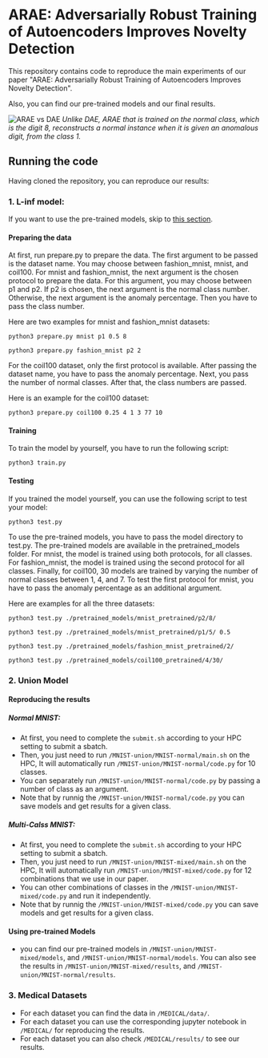 # ARAE: Adversarially Robust Training of Autoencoders Improves Novelty Detection


This repository contains code to reproduce the main experiments of our paper "ARAE: Adversarially Robust Training of Autoencoders Improves Novelty Detection".

Also, you can find our pre-trained models and our final results.

![ARAE vs DAE](/MNIST-union/images/ARAEvsDAE.png)
*Unlike  DAE,  ARAE  that  is  trained  on  the  normal  class,  which  is  the digit 8, reconstructs a normal instance when it is given an anomalous digit, from the class 1.*

<!--
Here, we can provide the link to our paper, and we can write authors list.

<!--
This repository belongs to abnormal detection group in Sharif university of Technology. This project is under supervision of [Dr. Mohammad Hossein Rohban](https://scholar.google.com/citations?user=pRyJ6FkAAAAJ&hl=en) and is being conducted in [Data Science and Machine Learning Lab (DML)](http://dml.ir/) in Department of Computer Engineering. -->

<!--
The aim of the project is to learn a robust representation from normal samples in order to detect abnormality patterns. This work is mainly inspired by these papers, ["Adversarial examples for generative models"](https://arxiv.org/pdf/1702.06832.pdf) and ["Adversarial Manipulation of Deep Representations"](https://arxiv.org/pdf/1511.05122.pdf). More specifically, a new objective function is introduced by which an Autoencoder is trained so that it can both minimize pixel-wise error and learn a robust representation where it can capture variants of a sample in latesnt space. -->

## Running the code

Having cloned the repository, you can reproduce our results:

### 1. L-inf model:

If you want to use the pre-trained models, skip to [this section](https://github.com/rohban-lab/Salehi_submitted_2020#testing).

#### Preparing the data

At first, run prepare.py to prepare the data. The first argument to be passed is the dataset name. You may choose between fashion_mnist, mnist, and coil100.  For mnist and fashion_mnist, the next argument is the chosen protocol to prepare the data. For this argument, you may choose between p1 and p2. If p2 is chosen, the next argument is the normal class number. Otherwise, the next argument is the anomaly percentage. Then you have to pass the class number.

Here are two examples for mnist and fashion_mnist datasets:

```
python3 prepare.py mnist p1 0.5 8
```
```
python3 prepare.py fashion_mnist p2 2
```

For the coil100 dataset, only the first protocol is available. After passing the dataset name, you have to pass the anomaly percentage. Next, you pass the number of normal classes. After that, the class numbers are passed.

Here is an example for the coil100 dataset:

```
python3 prepare.py coil100 0.25 4 1 3 77 10
```

#### Training

To train the model by yourself, you have to run the following script:

```
python3 train.py
```

#### Testing

If you trained the model yourself, you can use the following script to test your model:

```
python3 test.py
```

To use the pre-trained models, you have to pass the model directory to test.py. The pre-trained models are available in the pretrained_models folder. For mnist, the model is trained using both protocols, for all classes. For fashion_mnist, the model is trained using the second protocol for all classes. Finally, for coil100, 30 models are trained by varying the number of normal classes between 1, 4, and 7. To test the first protocol for mnist, you have to pass the anomaly percentage as an additional argument.

Here are examples for all the three datasets:

```
python3 test.py ./pretrained_models/mnist_pretrained/p2/8/
```
```
python3 test.py ./pretrained_models/mnist_pretrained/p1/5/ 0.5
```
```
python3 test.py ./pretrained_models/fashion_mnist_pretrained/2/
```
```
python3 test.py ./pretrained_models/coil100_pretrained/4/30/
```

### 2. Union Model

#### Reproducing the results

##### Normal MNIST:
- At first, you need to complete the `submit.sh` according to your HPC setting to submit a sbatch.
- Then, you just need to run `/MNIST-union/MNIST-normal/main.sh` on the HPC, It will automatically run `/MNIST-union/MNIST-normal/code.py` for 10 classes.
- You can separately run `/MNIST-union/MNIST-normal/code.py` by passing a number of class as an argument.
- Note that by runnig the `/MNIST-union/MNIST-normal/code.py` you can save models and get results for a given class.

##### Multi-Calss MNIST:
- At first, you need to complete the `submit.sh` according to your HPC setting to submit a sbatch.
- Then, you just need to run `/MNIST-union/MNIST-mixed/main.sh` on the HPC, It will automatically run `/MNIST-union/MNIST-mixed/code.py` for 12 combinations that we use in our paper.
- You can other combinations of classes in the `/MNIST-union/MNIST-mixed/code.py` and run it independently.
- Note that by runnig the `/MNIST-union/MNIST-mixed/code.py` you can save models and get results for a given class.

#### Using pre-trained Models

- you can find our pre-trained models in `/MNIST-union/MNIST-mixed/models`, and `/MNIST-union/MNIST-normal/models`. You can also see the results in `/MNIST-union/MNIST-mixed/results`, and `/MNIST-union/MNIST-normal/results`.



### 3. Medical Datasets

- For each dataset you can find the data in `/MEDICAL/data/`.
- For each dataset you can use the corresponding jupyter notebook in `/MEDICAL/` for reproducing the results.
- For each dataset you can also check `/MEDICAL/results/` to see our results.

